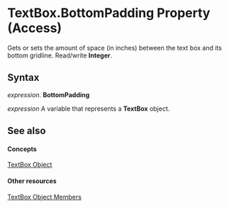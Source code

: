 
# TextBox.BottomPadding Property (Access)

Gets or sets the amount of space (in inches) between the text box and its bottom gridline. Read/write  **Integer**.


## Syntax

 _expression_. **BottomPadding**

 _expression_ A variable that represents a **TextBox** object.


## See also


#### Concepts


[TextBox Object](d74fbe9a-0d40-7d28-956f-a2bfd0cfee45.md)
#### Other resources


[TextBox Object Members](bb55abbc-902e-fc2d-bdff-063c55426cd0.md)
